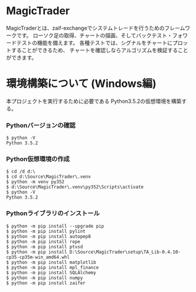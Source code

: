 MagicTrader
=============

MagicTraderとは、zaif-exchangeでシステムトレードを行うためのフレームワークです。
ローソク足の取得、チャートの描画、そしてバックテスト・フォワードテストの機能を備えます。
各種テストでは、シグナルをチャートにプロットすることができるため、
チャートを確認しならアルゴリズムを検証することができます。

環境構築について (Windows編)
=============

本プロジェクトを実行するために必要である
Python3.5.2の仮想環境を構築する。

### Pythonバージョンの確認

```
$ python -V
Python 3.5.2
```

### Python仮想環境の作成

```
$ cd /d d:\
$ cd d:\Source\MagicTrader\.venv
$ python -m venv py352
$ d:\Source\MagicTrader\.venv\py352\Scripts\activate
$ python -V
Python 3.5.2
```

### Pythonライブラリのインストール

```
$ python -m pip install --upgrade pip
$ python -m pip install pylint
$ python -m pip install autopep8
$ python -m pip install rope
$ python -m pip install ptvsd
$ python -m pip install D:\Source\MagicTrader\setup\TA_Lib-0.4.10-cp35-cp35m-win_amd64.whl
$ python -m pip install matplotlib
$ python -m pip install mpl_finance
$ python -m pip install SQLAlchemy
$ python -m pip install numpy
$ python -m pip install zaifer
```
